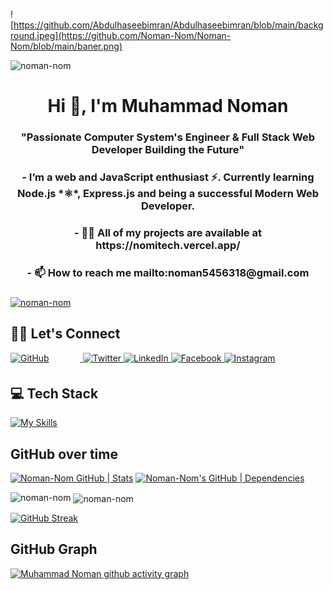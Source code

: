 ![https://github.com/Abdulhaseebimran/Abdulhaseebimran/blob/main/background.jpeg](https://github.com/Noman-Nom/Noman-Nom/blob/main/baner.png)

<p align="left"> <img src="https://komarev.com/ghpvc/?username=noman-nom&label=Profile%20views&color=0e75b6&style=flat" alt="noman-nom" /> </p>


<h4 align="center">
  
<h1 align="center">Hi 👋, I'm Muhammad Noman</h1>
<h3 align="center">"Passionate Computer System's Engineer &  Full Stack Web Developer Building the Future"</h3>
 
<h3 align="center">-   I’m a web and JavaScript enthusiast ⚡. Currently learning Node.js *⚛*, Express.js and being a successful Modern Web Developer. </h3>

<h3 align="center">-  👨‍💻 All of my projects are available at https://nomitech.vercel.app/  <h3/>

<h3 align="center">-  📫 How to reach me mailto:noman5456318@gmail.com  <h3/>


</h4> 
<p align="left"> <a href="https://github.com/ryo-ma/github-profile-trophy"><img src="https://github-profile-trophy.vercel.app/?username=noman-nom" alt="noman-nom" /></a> </p>


## 🤝🏻 Let's Connect
<div align="left">
<a href="https://github.com/Noman-Nom" target="_blank">
<img src="https://img.shields.io/badge/github-%2324292e.svg?&style=for-the-badge&logo=github&logoColor=white" alt="GitHub" style="margin-bottom: 5px; margin-right: 50px;" />
</a>
<a href="https://twitter.com/i/flow/login?redirect_after_login=%2FNomiTechh" target="_blank">
<img src="https://img.shields.io/badge/twitter-%2300acee.svg?&style=for-the-badge&logo=twitter&logoColor=white" alt="Twitter" style="margin-bottom: 5px;" />
</a>
<a href="https://www.linkedin.com/in/muhammad-noman-770825277/" target="_blank">
<img src="https://img.shields.io/badge/linkedin-%231E77B5.svg?&style=for-the-badge&logo=linkedin&logoColor=white" alt="LinkedIn" style="margin-bottom: 5px;" />
</a>
<a href="https://www.facebook.com/muhammadnoman.awan.73?mibextid=ZbWKwL" target="_blank">
<img src="https://img.shields.io/badge/facebook-%232E87FB.svg?&style=for-the-badge&logo=facebook&logoColor=white" alt="Facebook" style="margin-bottom: 5px;" />
</a>
<a href="https://www.instagram.com/nomitechh/?utm_source=qr&igshid=OGIxMTE0OTdkZA%3D%3D" target="_blank">
<img src="https://img.shields.io/badge/instagram-%23000000.svg?&style=for-the-badge&logo=instagram&logoColor=white" alt="Instagram" style="margin-bottom: 5px;" />
</a> 
</div>

## 💻 Tech Stack
[![My Skills](https://skillicons.dev/icons?i=js,html,css,scss,sass,react,nodejs,expressjs,postgresql,bootstrap,cpp,matlab,docker,fastapi,firebase,git,github,gitlab,materialui,mysql,nextjs,raspberrypi,threejs,vercel,vite,redux)](https://skillicons.dev)

 
## GitHub over time
[![Noman-Nom GitHub | Stats](https://stats.quine.sh/Noman-Nom/github?theme=light)](https://quine.sh)
[![Noman-Nom's GitHub | Dependencies](https://stats.quine.sh/Noman-Nom/dependencies?theme=light)](https://quine.sh?utm_source=widgets&utm_campaign=Noman-Nom)
<p><img align="left" src="https://github-readme-stats.vercel.app/api/top-langs?username=Noman-Nom&show_icons=true&locale=en&layout=compact" alt="noman-nom" /></p>
<p>&nbsp;<img align="center" src="https://github-readme-stats.vercel.app/api?username=noman-nom&show_icons=true&locale=en" alt="noman-nom" /></p>
<p><img align="center" 

[![GitHub Streak](https://streak-stats.demolab.com/?user=Noman-Nom)](https://git.io/streak-stats)
     
## GitHub Graph

[![Muhammad Noman github activity graph](https://github-readme-activity-graph.vercel.app/graph?username=Noman-Nom&theme=react-dark)](https://github.com/Noman-Nom/github-readme-activity-graph)

 
